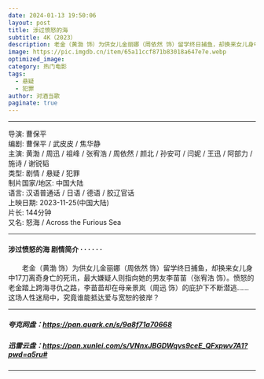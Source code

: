 ```yaml
---
date: 2024-01-13 19:50:06
layout: post
title: 涉过愤怒的海
subtitle: 4K（2023）
description: 老金（黄渤 饰）为供女儿金丽娜（周依然 饰）留学终日捕鱼，却换来女儿身中17刀离奇身亡的死讯，最大嫌疑人则指向她的男友李苗苗（张宥浩 饰）。愤怒的老金踏上跨海寻仇之路，李苗苗却在母亲景岚（周迅 饰）的庇护下不断潜逃……这场人性迷局中...
image: https://pic.imgdb.cn/item/65a11ccf871b83018a647e7e.webp
optimized_image: 
category: 热门电影
tags:
  - 悬疑
  - 犯罪
author: 对酒当歌
paginate: true
---
```

---

导演: 曹保平  
编剧: 曹保平 / 武皮皮 / 焦华静  
主演: 黄渤 / 周迅 / 祖峰 / 张宥浩 / 周依然 / 颜北 / 孙安可 / 闫妮 / 王迅 / 阿部力 / 施诗 / 谢锐韬  
类型: 剧情 / 悬疑 / 犯罪  
制片国家/地区: 中国大陆  
语言: 汉语普通话 / 日语 / 德语 / 胶辽官话  
上映日期: 2023-11-25(中国大陆)  
片长: 144分钟  
又名: 怒海 / Across the Furious Sea  

---

#### 涉过愤怒的海 剧情简介 · · · · · ·

　　老金（黄渤 饰）为供女儿金丽娜（周依然 饰）留学终日捕鱼，却换来女儿身中17刀离奇身亡的死讯，最大嫌疑人则指向她的男友李苗苗（张宥浩 饰）。愤怒的老金踏上跨海寻仇之路，李苗苗却在母亲景岚（周迅 饰）的庇护下不断潜逃……这场人性迷局中，究竟谁能抵达爱与宽恕的彼岸？

---

##### 夸克网盘：<https://pan.quark.cn/s/9a8f71a70668>

##### 迅雷云盘：<https://pan.xunlei.com/s/VNnxJBGDWqvs9ceE_QFxpwv7A1?pwd=a5ru#>

---
